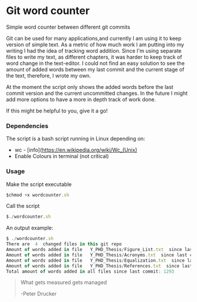 # Git word counter

Simple word counter between different git commits 


Git can be used for many applications,and currently I am using it to keep version of simple text. As a metric of how much work I am putting into my writing I had the idea of tracking word addition. Since I'm using separate files to write my text, as different chapters, it was harder to keep track of word change in the text-editor. I could not find an easy solution to see the amount of added words between my last commit and the current stage of the text, therefore, I wrote my own. 

At the moment the script only shows the added words before the last commit version and the current uncommitted changes.  In the future I might add more options to have a more in depth track of work done. 

If this might be helpful to you, give it a go!

### Dependencies

The script is a bash script running in Linux depending on:
* wc - [info](https://en.wikipedia.org/wiki/Wc_(Unix)
* Enable Colours in terminal (not critical)

### Usage
Make the script executable 
```javascript
$chmod +x wordcounter.sh
```
Call the script
```javascript
$./wordcounter.sh
```
An output example: 
```javascript
$ ./wordcounter.sh                                 
There are  4  changed files in this git repo
Amount of words added in file   Y_PHD_Thesis/Figure_List.txt  since last commit: 144 
Amount of words added in file   Y_PHD_Thesis/Acronyms.txt  since last commit: 6 
Amount of words added in file   Y_PHD_Thesis/Equalization.txt  since last commit: 1009 
Amount of words added in file   Y_PHD_Thesis/References.txt  since last commit: 134 
Total amount of words added in all files since last commit: 1293 
```

> What gets measured gets managed
> 
> -Peter Drucker 
